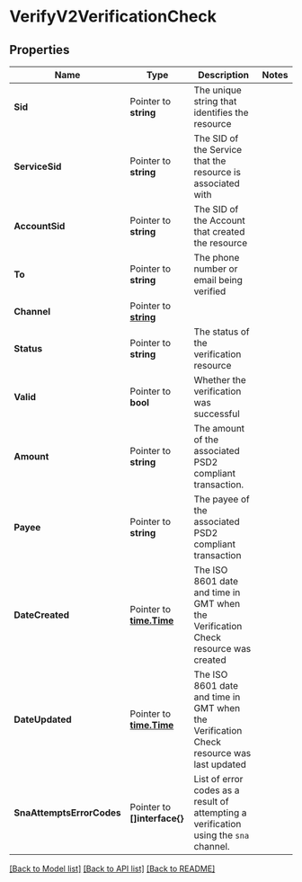 # VerifyV2VerificationCheck

## Properties

Name | Type | Description | Notes
------------ | ------------- | ------------- | -------------
**Sid** | Pointer to **string** | The unique string that identifies the resource |
**ServiceSid** | Pointer to **string** | The SID of the Service that the resource is associated with |
**AccountSid** | Pointer to **string** | The SID of the Account that created the resource |
**To** | Pointer to **string** | The phone number or email being verified |
**Channel** | Pointer to [**string**](VerificationCheckEnumChannel.md) |  |
**Status** | Pointer to **string** | The status of the verification resource |
**Valid** | Pointer to **bool** | Whether the verification was successful |
**Amount** | Pointer to **string** | The amount of the associated PSD2 compliant transaction. |
**Payee** | Pointer to **string** | The payee of the associated PSD2 compliant transaction |
**DateCreated** | Pointer to [**time.Time**](time.Time.md) | The ISO 8601 date and time in GMT when the Verification Check resource was created |
**DateUpdated** | Pointer to [**time.Time**](time.Time.md) | The ISO 8601 date and time in GMT when the Verification Check resource was last updated |
**SnaAttemptsErrorCodes** | Pointer to **[]interface{}** | List of error codes as a result of attempting a verification using the `sna` channel. |

[[Back to Model list]](../README.md#documentation-for-models) [[Back to API list]](../README.md#documentation-for-api-endpoints) [[Back to README]](../README.md)


